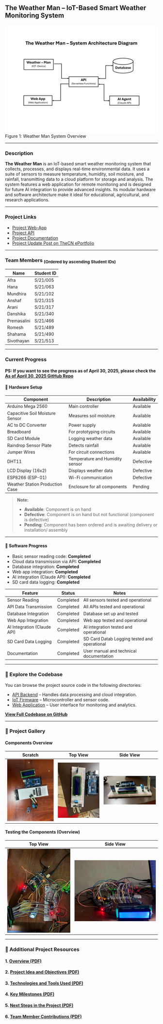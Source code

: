 ## The Weather Man – IoT-Based Smart Weather Monitoring System

![Scratch](./assets/System-Architecture-Diagram.png)
Figure 1: Weather Man System Overview

---

### Description

**The Weather Man** is an IoT-based smart weather monitoring system that collects, processes, and displays real-time environmental data. It uses a suite of sensors to measure temperature, humidity, soil moisture, and rainfall, transmitting data to a cloud platform for storage and analysis. The system features a web application for remote monitoring and is designed for future AI integration to provide advanced insights. Its modular hardware and software architecture make it ideal for educational, agricultural, and research applications.

---

### Project Links

- [Project Web-App](https://wm.sivothajan.me/)
- [Project API](https://wm.api.sivothajan.me/)
- [Project Documentation](https://gh.sivothajan.me/weather-man/)
- [Project Update Post on TheCN ePortfolio](https://www.thecn.com/SS4922/section/showcase/681252d15bc51c0abd08d563)

---

### Team Members <sub>(Ordered by ascending Student IDs)</sub>

| Name        | Student ID |
| ----------- | ---------- |
| Afra        | S/21/005   |
| Hana        | S/21/063   |
| Mundhira    | S/21/102   |
| Anshaf      | S/21/315   |
| Arani       | S/21/317   |
| Danshika    | S/21/340   |
| Premasalini | S/21/466   |
| Romesh      | S/21/489   |
| Shahama     | S/21/490   |
| Sivothayan  | S/21/513   |

---

### Current Progress

#### PS: If you want to see the progress as of April 30, 2025, please check the [As of April 30, 2025 GitHub Repo](https://github.com/Sivothajan/weather-man/tree/31057a6575f7ccb06b0e44e5aa5a5fb1c9c69691)

#### 🔧 Hardware Setup

| Component                       | Description                     | Availability |
| ------------------------------- | ------------------------------- | ------------ |
| Arduino Mega 2560               | Main controller                 | Available    |
| Capacitive Soil Moisture Sensor | Measures soil moisture          | Available    |
| AC to DC Converter              | Power supply                    | Available    |
| Breadboard                      | For prototyping circuits        | Available    |
| SD Card Module                  | Logging weather data            | Available    |
| Raindrop Sensor Plate           | Detects rainfall                | Available    |
| Jumper Wires                    | For circuit connections         | Available    |
| DHT11                           | Temperature and Humidity sensor | Defective    |
| LCD Display (16x2)              | Displays weather data           | Defective    |
| ESP8266 (ESP-01)                | Wi-Fi communication             | Defective    |
| Weather Station Production Case | Enclosure for all components    | Pending      |

> **Note:**
>
> - **Available**: Component is on hand
> - **Defective**: Component is on hand but not functional (component is defective)
> - **Pending**: Component has been ordered and is awaiting delivery or installation/ assembly

---

#### 🧠 Software Progress

- Basic sensor reading code: **Completed**
- Cloud data transmission via API: **Completed**
- Database integration: **Completed**
- Web app integration: **Completed**
- AI integration (Claude API): **Completed**
- SD card data logging: **Completed**

| Feature                     | Status    | Notes                                        |
| --------------------------- | --------- | -------------------------------------------- |
| Sensor Reading              | Completed | All sensors tested and operational           |
| API Data Transmission       | Completed | All APIs tested and operational              |
| Database Integration        | Completed | Database set up and tested                   |
| Web App Integration         | Completed | Web app tested and operational               |
| AI Integration (Claude API) | Completed | AI integration tested and operational        |
| SD Card Data Logging        | Completed | SD Card Datab Logging tested and operational |
| Documentation               | Completed | User manual and technical documentation      |

---

### 📂 Explore the Codebase

You can browse the project source code in the following directories:

- [API Backend](./codebase/cloud-api/) – Handles data processing and cloud integration.
- [IoT Firmware](./codebase/iot-firmware/) – Microcontroller and sensor code.
- [Web Application](./codebase/web-app/) – User interface for monitoring and analytics.

[**View Full Codebase on GitHub**](./codebase/)

---

### 📸 Project Gallery

#### Components Overview

|             Scratch              |              Top View              |              Side View               |
| :------------------------------: | :--------------------------------: | :----------------------------------: |
| ![Scratch](./assets/scratch.jpg) | ![Top View](./assets/top-view.jpg) | ![Side View](./assets/side-view.jpg) |

#### Testing the Components (Overview)

|                  Top View                  |                  Side View                   |
| :----------------------------------------: | :------------------------------------------: |
| ![Top View](./assets/testing-top-view.jpg) | ![Side View](./assets/testing-side-view.jpg) |

---

### 📄 Additional Project Resources

#### 1. [Overview (PDF)](https://docs.google.com/document/u/0/export?format=pdf&id=1iq8a5iBKrTTMB7sQPUKWmBIXU97_SgjVhMe2k1tvRsc&token=AC4w5VhDhTSrDsiAhWQA620Af3dMpXk3Gg%3A1746645959466&includes_info_params=true&cros_files=false&tab=t.96gwfav4t7xc)

#### 2. [Project Idea and Objectives (PDF)](https://docs.google.com/document/u/0/export?format=pdf&id=1iq8a5iBKrTTMB7sQPUKWmBIXU97_SgjVhMe2k1tvRsc&token=AC4w5VhDhTSrDsiAhWQA620Af3dMpXk3Gg%3A1746645959466&includes_info_params=true&cros_files=false&tab=t.g92esw981gz9)

#### 3. [Technologies and Tools Used (PDF)](https://docs.google.com/document/u/0/export?format=pdf&id=1iq8a5iBKrTTMB7sQPUKWmBIXU97_SgjVhMe2k1tvRsc&token=AC4w5VhDhTSrDsiAhWQA620Af3dMpXk3Gg%3A1746645959466&includes_info_params=true&cros_files=false&tab=t.6gdcqmf810ir)

#### 4. [Key Milestones (PDF)](https://docs.google.com/document/u/0/export?format=pdf&id=1iq8a5iBKrTTMB7sQPUKWmBIXU97_SgjVhMe2k1tvRsc&token=AC4w5VhDhTSrDsiAhWQA620Af3dMpXk3Gg%3A1746645959466&includes_info_params=true&cros_files=false&tab=t.352kmqro7dcw)

#### 5. [Next Steps in the Project (PDF)](https://docs.google.com/document/u/0/export?format=pdf&id=1iq8a5iBKrTTMB7sQPUKWmBIXU97_SgjVhMe2k1tvRsc&token=AC4w5VhDhTSrDsiAhWQA620Af3dMpXk3Gg%3A1746645959466&includes_info_params=true&cros_files=false&tab=t.82fjv0w53kl6)

#### 6. [Team Member Contributions (PDF)](https://docs.google.com/document/u/0/export?format=pdf&id=1iq8a5iBKrTTMB7sQPUKWmBIXU97_SgjVhMe2k1tvRsc&token=AC4w5VhDhTSrDsiAhWQA620Af3dMpXk3Gg%3A1746645959466&includes_info_params=true&cros_files=false&tab=t.hy0auzrr64b2)
